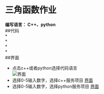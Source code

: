 # 三角函数作业  
**编写语言： C++、python**  
##代码  
*  
*  
*  
*  
##界面  
* 点击c++或者python选择代码语言  
![界面](https://F:\重庆大学\软件工程\界面.png) 
* 选择0-5输入数字，选择c++服务项目
[界面](https://F:\重庆大学\软件工程\界面.png) 
* 选择0-5输入数字，选择python服务项目
[界面](https://F:\重庆大学\软件工程\界面.png) 



